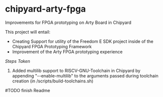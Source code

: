 # chipyard-arty-fpga
Improvements for FPGA prototyping on Arty Board in Chipyard

This project will entail:
* Creating Support for utility of the Freedom E SDK project inside of the Chipyard FPGA Prototyping Framework
* Improvement of the Arty FPGA prototyping experience

*Steps Taken*

1. Added multilib support to RISCV-GNU-Toolchain in Chipyard by appending "--enable-multilib" to the arguments passed during toolchain creation (in /scripts/build-toolchains.sh)

#TODO finish Readme
